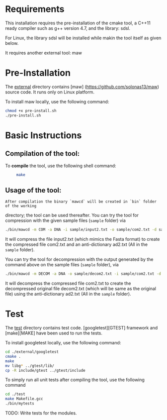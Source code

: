 Requirements
============

   This installation requires the pre-installation of the cmake tool,
   a C++11 ready compiler such as g++ version 4.7, and the library: sdsl.

   For Linux, the library sdsl will be installed while makin the tool itself as given below.

   It requires another external tool: maw

Pre-Installation
================

The [external](./external) directory contains [maw] (https://github.com/solonas13/maw) source code.
It runs only on Linux platform. 

To install maw locally, use the following command:
```sh
chmod +x pre-install.sh
./pre-install.sh
```


Basic Instructions
==================
Compilation of the tool:
-------------------------
   To **compile** the tool, use the following shell command:
```sh
	 make 
```
   
**Usage** of the tool:
----------------------

	After compilation the binary `mawcd` will be created in `bin` folder of the working 
directory; the tool can be used thereafter. 
You can try the tool for compression with the given sample files (`sample` folder) via
```sh
./bin/mawcd -m COM -a DNA -i sample/input2.txt -o sample/com2.txt -d sample/ad2.txt
```
It will compress the file input2.txt (which mimics the Fasta format) to create the compressed file com2.txt and an anti-dictionary ad2.txt (All in the `sample` folder).

You can try the tool for decompression with the output generated by the command above on the sample files (`sample` folder), via
```sh
./bin/mawcd -m DECOM -a DNA -o sample/decom2.txt -i sample/com2.txt -d sample/ad2.txt
```
It will decompress the compressed file com2.txt to create the decompressed original file decom2.txt (which will be same as the original file) using the anti-dictionary ad2.txt (All in the `sample` folder).

Test
====

The [test](./test) directory contains test code. [googletest][GTEST]
framework and [make][MAKE] have been used to run the tests. 

To install googletest locally, use the following command:
```sh
cd ./external/googletest
cmake .
make
mv libg* ../gtest/lib/
cp -R include/gtest ../gtest/include
```

To simply run all unit tests after compiling the tool, use the following command

```sh
cd ./test
make Makefile.gcc
./bin/mytests
```

TODO: Write tests for the modules.

